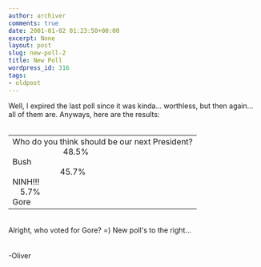 ```yaml
---
author: archiver
comments: true
date: 2001-01-02 01:23:50+00:00
excerpt: None
layout: post
slug: new-poll-2
title: New Poll
wordpress_id: 316
tags:
- oldpost
---
```


Well, I expired the last poll since it was kinda... worthless, but then again... all of them are. Anyways, here are the results:<br /><br /><center><table width="250" border="0" cellpadding="0" cellspacing="0" align="center"><tr><td align="left"><span>Who do you think should be our next President?<br /><img SRC="http://www.oliverweb.com/poll/image.gif" Height="10" Width="97"> 48.5% <br />  Bush<br />            <img SRC="http://www.oliverweb.com/poll/image.gif" Height="10" Width="91"> 45.7% <br />  NINH!!!  <br />            <img SRC="http://www.oliverweb.com/poll/image.gif" Height="10" Width="11"> 5.7% <br />  Gore  </span><br /></td></tr></table></center><br />Alright, who voted for Gore? =) New poll's to the right...<br />      <br /><br />-Oliver